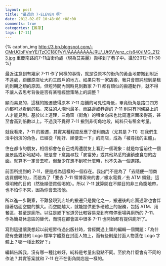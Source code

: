 ```yaml
--- 
layout: post
title: "最近的 7-ELEVEN 啊"
date: 2012-02-07 10:48:00 +08:00
comments: true
categories: [雜筆]
tags: [7-11]
---
```


{% caption_img http://3.bp.blogspot.com/-CMrUObFVmYE/TzCC180FvYI/AAAAAAAAJRU/_Ut6VVenz_c/s640/IMG_2123.jpg 重慶南路的7-11由街角處（現為艾美麗）搬移到了巷子中。攝於2012-01-30 %}

最近注意到有幾家 7-11 作了同樣的事情，就是從原本的街角的黃金地帶搬到附近不遠處，距離原店址大約三四戶的地方。如果只有一家店搬，我只會單純想到是租約到期之類的原因，但短時間內同時見到數家 7-11 都有類似的搬遷動作，就不得不讓人去思考背後是否有某種經營策略上的調整？

<!-- more -->

顯而易見的，這樣的搬遷使得原本 7-11 店鋪的可見性降低，畢竟街角是路口四方向都可以看到的點，來往的人潮也最多，而路邊或巷邊的 7-11 則只有同條路上的人才能見到。基於以上道理，三角窗（街角）的租金向來也比周遭店面來得高，甚至會高到倍數以上。不過我不覺得 7-11 搬到非街角地段，純粹只有租金考量。

就我看來，7-11 的搬遷，其實某種程度反應了便利商店（尤其是 7-11）在我們生活中扮演的角色，已經從「剛好、順便去一下」的商店，成為「被尋找的主體」。

住在都市的朋友，相信都會在自己或周遭朋友上看到一個現象：就是每當前往一個風景區或新地點時，總是會下意識尋找「麥當勞」或其他熟悉的連鎖速食店的店面。就算不一定會去吃，但至少在想不到吃什麼時，也不失為一個選擇。

前面所提到的 7-11，便是成為這樣的一個存在。我出門不是為了「去隨便一間商店買個喝的」，而是為了「要去 7-11 領博客來的書／繳水電費／去 ATM 領錢」這樣明確的目的（然後順便買個喝的）。所以 7-11 就算開在不顯目的非三角窗地帶，也不怕你不來，因為你會去找他。

所以進一步觀察，不難發現到店址的搬遷只是變化之一，搬遷後的店面通常也會伴隨著店面空間的擴大。而空間越大，就能提供更多硬體上的服務，包括 ATM、用餐區，甚至是廁所。以往是鄉下省道旁比較容易見到有帶停車場與廁所的 7-11，作為簡易休息區的替代，而現在都會區中很多 7-11 也開始都有提供廁所了。

寫到這邊讓我想起以前短暫待過出版社時，曾經問過上頭的編輯一個問題：「為什麼有些雜誌的 Logo 標準字體蓋在封面人物上，而有些則是封面人物蓋在 Logo 字體上？哪一種比較好？」

編輯告訴我，沒有哪一種比較好，純粹是考量出發點不同。至於為什麼會有不同的作法？其實答案就和 7-11 在不在街角開店是一樣的。
